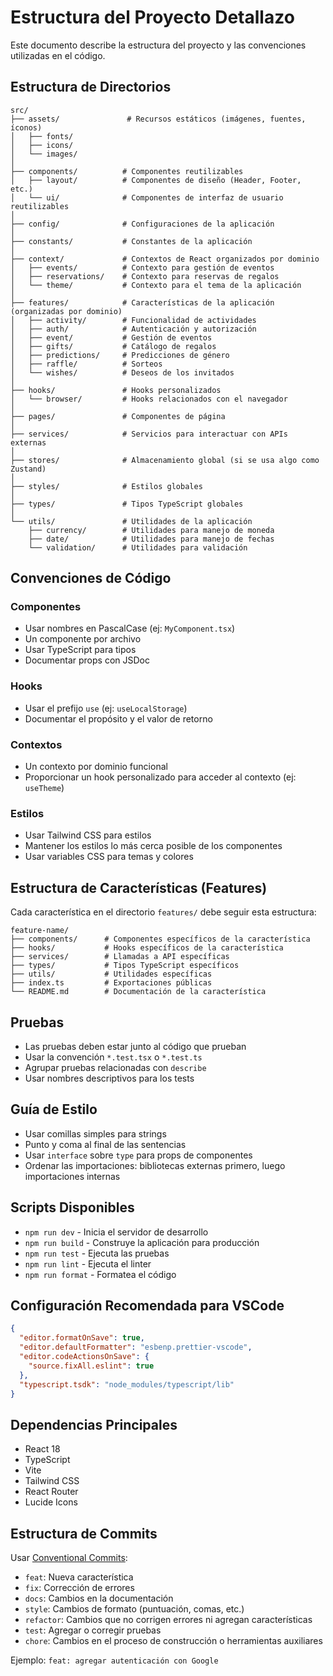 # Estructura del Proyecto Detallazo

Este documento describe la estructura del proyecto y las convenciones utilizadas en el código.

## Estructura de Directorios

```
src/
├── assets/               # Recursos estáticos (imágenes, fuentes, íconos)
│   ├── fonts/           
│   ├── icons/
│   └── images/
│
├── components/          # Componentes reutilizables
│   ├── layout/          # Componentes de diseño (Header, Footer, etc.)
│   └── ui/              # Componentes de interfaz de usuario reutilizables
│
├── config/              # Configuraciones de la aplicación
│
├── constants/           # Constantes de la aplicación
│
├── context/             # Contextos de React organizados por dominio
│   ├── events/          # Contexto para gestión de eventos
│   ├── reservations/    # Contexto para reservas de regalos
│   └── theme/           # Contexto para el tema de la aplicación
│
├── features/            # Características de la aplicación (organizadas por dominio)
│   ├── activity/        # Funcionalidad de actividades
│   ├── auth/            # Autenticación y autorización
│   ├── event/           # Gestión de eventos
│   ├── gifts/           # Catálogo de regalos
│   ├── predictions/     # Predicciones de género
│   ├── raffle/          # Sorteos
│   └── wishes/          # Deseos de los invitados
│
├── hooks/               # Hooks personalizados
│   └── browser/         # Hooks relacionados con el navegador
│
├── pages/               # Componentes de página
│
├── services/            # Servicios para interactuar con APIs externas
│
├── stores/              # Almacenamiento global (si se usa algo como Zustand)
│
├── styles/              # Estilos globales
│
├── types/               # Tipos TypeScript globales
│
└── utils/               # Utilidades de la aplicación
    ├── currency/        # Utilidades para manejo de moneda
    ├── date/            # Utilidades para manejo de fechas
    └── validation/      # Utilidades para validación
```

## Convenciones de Código

### Componentes
- Usar nombres en PascalCase (ej: `MyComponent.tsx`)
- Un componente por archivo
- Usar TypeScript para tipos
- Documentar props con JSDoc

### Hooks
- Usar el prefijo `use` (ej: `useLocalStorage`)
- Documentar el propósito y el valor de retorno

### Contextos
- Un contexto por dominio funcional
- Proporcionar un hook personalizado para acceder al contexto (ej: `useTheme`)

### Estilos
- Usar Tailwind CSS para estilos
- Mantener los estilos lo más cerca posible de los componentes
- Usar variables CSS para temas y colores

## Estructura de Características (Features)

Cada característica en el directorio `features/` debe seguir esta estructura:

```
feature-name/
├── components/      # Componentes específicos de la característica
├── hooks/           # Hooks específicos de la característica
├── services/        # Llamadas a API específicas
├── types/           # Tipos TypeScript específicos
├── utils/           # Utilidades específicas
├── index.ts         # Exportaciones públicas
└── README.md        # Documentación de la característica
```

## Pruebas

- Las pruebas deben estar junto al código que prueban
- Usar la convención `*.test.tsx` o `*.test.ts`
- Agrupar pruebas relacionadas con `describe`
- Usar nombres descriptivos para los tests

## Guía de Estilo

- Usar comillas simples para strings
- Punto y coma al final de las sentencias
- Usar `interface` sobre `type` para props de componentes
- Ordenar las importaciones: bibliotecas externas primero, luego importaciones internas

## Scripts Disponibles

- `npm run dev` - Inicia el servidor de desarrollo
- `npm run build` - Construye la aplicación para producción
- `npm run test` - Ejecuta las pruebas
- `npm run lint` - Ejecuta el linter
- `npm run format` - Formatea el código

## Configuración Recomendada para VSCode

```json
{
  "editor.formatOnSave": true,
  "editor.defaultFormatter": "esbenp.prettier-vscode",
  "editor.codeActionsOnSave": {
    "source.fixAll.eslint": true
  },
  "typescript.tsdk": "node_modules/typescript/lib"
}
```

## Dependencias Principales

- React 18
- TypeScript
- Vite
- Tailwind CSS
- React Router
- Lucide Icons

## Estructura de Commits

Usar [Conventional Commits](https://www.conventionalcommits.org/):

- `feat`: Nueva característica
- `fix`: Corrección de errores
- `docs`: Cambios en la documentación
- `style`: Cambios de formato (puntuación, comas, etc.)
- `refactor`: Cambios que no corrigen errores ni agregan características
- `test`: Agregar o corregir pruebas
- `chore`: Cambios en el proceso de construcción o herramientas auxiliares

Ejemplo: `feat: agregar autenticación con Google`
